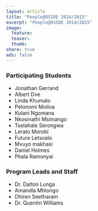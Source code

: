 ```yaml
---
layout: article
title: "People@DSIDE 2014/2015"
excerpt: "People@DSIDE 2014/2015"
image:
  feature:
  teaser:
  thumb:
share: true
ads: false
---
```

### Participating Students
* Jonathan Gerrand
* Albert Dve
* Linda Khumalo
* Pelonomi Moiloa
* Kulani Ngomana
* Nkosinathi Msimango
* Tselahale Serongwa
* Lerato Morobi
* Future Letsoalo
* Mvuyo makhasi
* Daniel Holmes
* Phala Ramonyai

### Program Leads and Staff
* Dr. Dalton Lunga
* Amandla Mhlongo
* Dhiren Seetharam
* Dr. Quentin Williams
